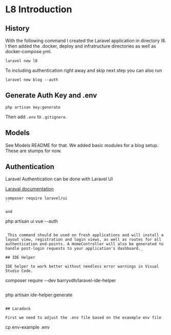 # L8 Introduction

## History

With the following command I created the Laravel application in directory l8. I then added the .docker, deploy and infratructure directories as well as docker-compose.yml.

```
laravel new l8
```

To including authentication right away and skip next step you can also run

```
laravel new blog --auth
```

## Generate Auth Key and .env

```
php artisan key:generate  
```

Then add `.env` to `.gitignore`.

## Models

See Models README for that. We added basic modules for a blog setup. These are stumps for now.


## Authentication

Laravel Authentication can be done with Laravel UI

[Laraval documentation](https://laravel.com/docs/7.x/authentication)

```
composer require laravel/ui
``

and

```
php artisan ui vue --auth
```

_This command should be used on fresh applications and will install a layout view, registration and login views, as well as routes for all authentication end-points. A HomeController will also be generated to handle post-login requests to your application's dashboard._

## IDE Helper

IDE helper to work better without needless error warnings in Visual Studio Code.

```
composer require --dev barryvdh/laravel-ide-helper
```

```
php artisan ide-helper:generate
```

## Laradock

First we need to adjust the .env file based on the exaxmple env file

```
cp env-example .env
```